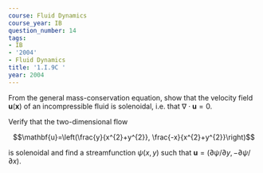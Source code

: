 ```yaml
---
course: Fluid Dynamics
course_year: IB
question_number: 14
tags:
- IB
- '2004'
- Fluid Dynamics
title: '1.I.9C '
year: 2004
---
```



From the general mass-conservation equation, show that the velocity field $\mathbf{u}(\mathbf{x})$ of an incompressible fluid is solenoidal, i.e. that $\nabla \cdot \mathbf{u}=0$.

Verify that the two-dimensional flow

$$\mathbf{u}=\left(\frac{y}{x^{2}+y^{2}}, \frac{-x}{x^{2}+y^{2}}\right)$$

is solenoidal and find a streamfunction $\psi(x, y)$ such that $\mathbf{u}=(\partial \psi / \partial y,-\partial \psi / \partial x)$.
